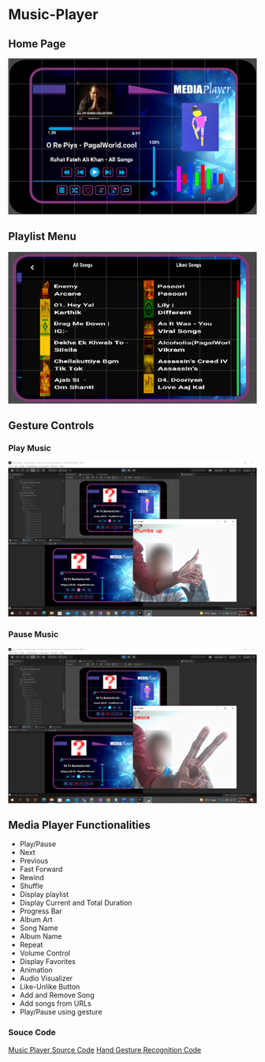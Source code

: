 # Music-Player

## Home Page
![Screenshot](https://github.com/mithilesh1024/Music-Player/blob/main/Assets/Images/home.png)

## Playlist Menu
![Screenshot](https://github.com/mithilesh1024/Music-Player/blob/main/Assets/Images/menu.png)

## Gesture Controls
### Play Music
![Screenshot](https://github.com/mithilesh1024/Music-Player/blob/main/Assets/Images/playsong.png)

### Pause Music
![Screenshot](https://github.com/mithilesh1024/Music-Player/blob/main/Assets/Images/pause.png)

## Media Player Functionalities
* Play/Pause 
* Next
* Previous 
* Fast Forward 
* Rewind 
* Shuffle
* Display playlist
* Display Current and Total Duration
* Progress Bar
* Album Art
* Song Name
* Album Name
* Repeat
* Volume Control
* Display Favorites
* Animation
* Audio Visualizer
* Like-Unlike Button
* Add and Remove Song
* Add songs from URLs
* Play/Pause using gesture


### Souce Code
[Music Player Source Code](https://github.com/mithilesh1024/Music-Player/blob/main/Assets/script)
[Hand Gesture Recognition Code](https://github.com/mithilesh1024/Music-Player/blob/main/Assets/opencv)
